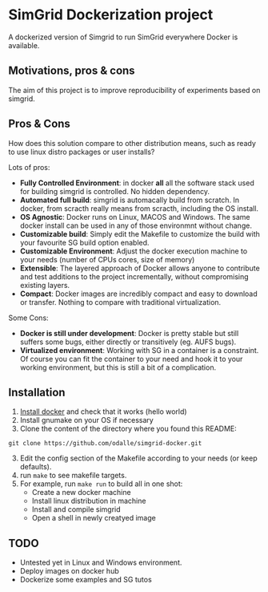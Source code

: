 # SimGrid Dockerization project

A dockerized version of Simgrid to run SimGrid everywhere Docker is available. 

## Motivations, pros & cons
The aim of this project is to improve reproducibility of experiments based on simgrid. 

## Pros & Cons
How does this solution compare to other distribution means, such as ready to use linux distro packages or user installs?

Lots of pros:
* **Fully Controlled Environment**: in docker **all** all the software stack used for building simgrid is controlled. No hidden dependency.
* **Automated full build**: simgrid is automacally build from scratch. In docker, from scracth really means from scracth, including the OS install.
* **OS Agnostic**: Docker runs on Linux, MACOS and Windows. The same docker install can be used in any of those environmnt without change.
* **Customizable build**: Simply edit the Makefile to customize the build with your favourite SG build option enabled. 
* **Customizable Environment**: Adjust the docker execution machine to your needs (number of CPUs cores, size of memory)
* **Extensible**: The layered approach of Docker allows anyone to contribute and test additions to the project incrementally, without compromising existing layers.
* **Compact**: Docker images are incredibly compact and easy to download or transfer. Nothing to compare with traditional virtualization.

Some Cons:
* **Docker is still under development**: Docker is pretty stable but still suffers some bugs, either directly or transitively (eg. AUFS bugs). 
* **Virtualized environment**: Working with SG in a container is a constraint. Of course you can fit the container to your need and hook it to your working environment, but this is still a bit of a complication.

## Installation

1. [Install docker](https://docs.docker.com/engine/installation/) and check that it works (hello world)
2. Install gnumake on your OS if necessary
2. Clone the content of the directory where you found this README:
```shell
git clone https://github.com/odalle/simgrid-docker.git
```
3. Edit the config section of the Makefile according to your needs (or keep defaults). 
3. run `make` to see makefile targets.
4. For example, run `make run` to build all in one shot:
   * Create a new docker machine
   * Install linux distribution in machine
   * Install and compile simgrid
   * Open a shell in newly creatyed image


## TODO
* Untested yet in Linux and Windows environment.
* Deploy images on docker hub
* Dockerize some examples and SG tutos


